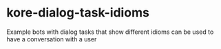 # kore-dialog-task-idioms
Example bots with dialog tasks that show different idioms can be used to have a conversation with a user
